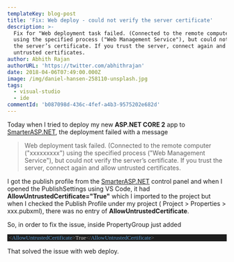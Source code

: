 ```yaml
---
templateKey: blog-post
title: 'Fix: Web deploy - could not verify the server certificate'
description: >-
  Fix for "Web deployment task failed. (Connected to the remote computer ("xxx")
  using the specified process ("Web Management Service"), but could not verify
  the server’s certificate. If you trust the server, connect again and allow
  untrusted certificates.
author: Abhith Rajan
authorURL: 'https://twitter.com/abhithrajan'
date: 2018-04-06T07:49:00.000Z
image: /img/daniel-hansen-258110-unsplash.jpg
tags:
  - visual-studio
  - ide
commentId: 'b087098d-436c-4fef-a4b3-9575202e682d'
---
```

Today when I tried to deploy my new **ASP.NET CORE 2** app to [SmarterASP.NET][1], the deployment failed with a message

> Web deployment task failed. (Connected to the remote computer ("xxxxxxxxx") using the specified process ("Web Management Service"), but could not verify the server’s certificate. If you trust the server, connect again and allow untrusted certificates. 

I got the publish profile from the [SmarterASP.NET][1] control panel and when I opened the PublishSettings using VS Code, it had **AllowUntrustedCertificate="True"** which I imported to the project but when I checked the Publish Profile under my project  ( Project > Properties > xxx.pubxml), there was no entry of **AllowUntrustedCertificate**. 

So, in order to fix the issue, inside PropertyGroup just added 
<pre style="font-family:Fantasque Sans Mono;font-size:13;color:gainsboro;background:#1e1e1e;"><span style="color:gray;">&nbsp;&lt;</span><span style="color:#569cd6;">AllowUntrustedCertificate</span><span style="color:gray;">&gt;</span><span style="color:#c8c8c8;">True</span><span style="color:gray;">&lt;/</span><span style="color:#569cd6;">AllowUntrustedCertificate</span><span style="color:gray;">&gt;</span>
</pre>
That solved the issue with web deploy.


  [1]: http://www.SmarterASP.NET/index?r=100571651
